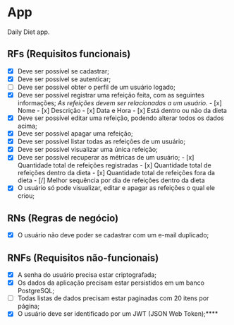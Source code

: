 # App

Daily Diet app.

## RFs (Requisitos funcionais)
- [x] Deve ser possível se cadastrar;
- [x] Deve ser possível se autenticar;
- [ ] Deve ser possível obter o perfil de um usuário logado;
- [x] Deve ser possível registrar uma refeição feita, com as seguintes informações;
      *As refeições devem ser relacionadas a um usuário.*
      - [x] Nome
      - [x] Descrição
      - [x] Data e Hora
      - [x] Está dentro ou não da dieta
- [x] Deve ser possível editar uma refeição, podendo alterar todos os dados acima;
- [x] Deve ser possível apagar uma refeição;
- [x] Deve ser possível listar todas as refeições de um usuário;
- [x] Deve ser possível visualizar uma única refeição;
- [x] Deve ser possível recuperar as métricas de um usuário;
      - [x] Quantidade total de refeições registradas
      - [x] Quantidade total de refeições dentro da dieta
      - [x] Quantidade total de refeições fora da dieta
      - [/] Melhor sequência por dia de refeições dentro da dieta
- [x] O usuário só pode visualizar, editar e apagar as refeições o qual ele criou;

## RNs (Regras de negócio)

- [x] O usuário não deve poder se cadastrar com um e-mail duplicado;

## RNFs (Requisitos não-funcionais)
- [x] A senha do usuário precisa estar criptografada;
- [x] Os dados da aplicação precisam estar persistidos em um banco PostgreSQL;
- [ ] Todas listas de dados precisam estar paginadas com 20 itens por página;
- [x] O usuário deve ser identificado por um JWT (JSON Web Token);****
